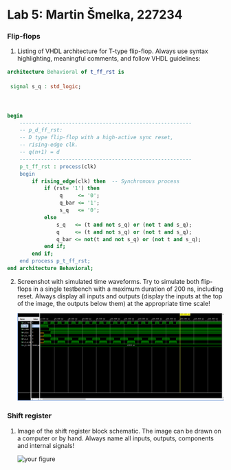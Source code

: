 # Lab 5: Martin Šmelka, 227234

### Flip-flops

1. Listing of VHDL architecture for T-type flip-flop. Always use syntax highlighting, meaningful comments, and follow VHDL guidelines:

```vhdl
architecture Behavioral of t_ff_rst is

 signal s_q : std_logic;



begin
    --------------------------------------------------------
    -- p_d_ff_rst:
    -- D type flip-flop with a high-active sync reset,
    -- rising-edge clk.
    -- q(n+1) = d
    --------------------------------------------------------
    p_t_ff_rst : process(clk)
    begin
        if rising_edge(clk) then  -- Synchronous process
            if (rst= '1') then
                 q     <= '0';
                 q_bar <= '1'; 
                 s_q   <= '0';       
            else
                s_q   <= (t and not s_q) or (not t and s_q);
                q     <= (t and not s_q) or (not t and s_q);
                q_bar <= not(t and not s_q) or (not t and s_q);
            end if;
        end if;
    end process p_t_ff_rst;
end architecture Behavioral;

```

2. Screenshot with simulated time waveforms. Try to simulate both flip-flops in a single testbench with a maximum duration of 200 ns, including reset. Always display all inputs and outputs (display the inputs at the top of the image, the outputs below them) at the appropriate time scale!

   ![your figure](https://github.com/MartinSmelka/Digital-Electronics-1/blob/main/labs/Images/Waveforms_5.png)

### Shift register

1. Image of the shift register block schematic. The image can be drawn on a computer or by hand. Always name all inputs, outputs, components and internal signals!

   ![your figure]()
